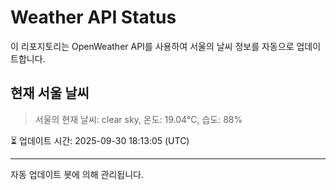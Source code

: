 
# Weather API Status

이 리포지토리는 OpenWeather API를 사용하여 서울의 날씨 정보를 자동으로 업데이트합니다.

## 현재 서울 날씨
> 서울의 현재 날씨: clear sky, 온도: 19.04°C, 습도: 88%

⏳ 업데이트 시간: 2025-09-30 18:13:05 (UTC)

---
자동 업데이트 봇에 의해 관리됩니다.
